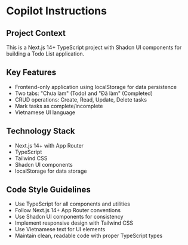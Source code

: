 # Copilot Instructions

<!-- Use this file to provide workspace-specific custom instructions to Copilot. For more details, visit https://code.visualstudio.com/docs/copilot/copilot-customization#_use-a-githubcopilotinstructionsmd-file -->

## Project Context
This is a Next.js 14+ TypeScript project with Shadcn UI components for building a Todo List application.

## Key Features
- Frontend-only application using localStorage for data persistence
- Two tabs: "Chưa làm" (Todo) and "Đã làm" (Completed)
- CRUD operations: Create, Read, Update, Delete tasks
- Mark tasks as complete/incomplete
- Vietnamese UI language

## Technology Stack
- Next.js 14+ with App Router
- TypeScript
- Tailwind CSS
- Shadcn UI components
- localStorage for data storage

## Code Style Guidelines
- Use TypeScript for all components and utilities
- Follow Next.js 14+ App Router conventions
- Use Shadcn UI components for consistency
- Implement responsive design with Tailwind CSS
- Use Vietnamese text for UI elements
- Maintain clean, readable code with proper TypeScript types
